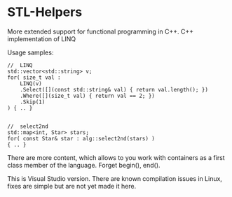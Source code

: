 # STL-Helpers
More extended support for functional programming in C++. C++ implementation of LINQ

Usage samples:
```
//  LINQ
std::vector<std::string> v;
for( size_t val :
	LINQ(v)
	.Select([](const std::string& val) { return val.length(); })
	.Where([](size_t val) { return val == 2; })
	.Skip(1)
) { .. }


//  select2nd
std::map<int, Star> stars;
for( const Star& star : alg::select2nd(stars) )
{ .. }
```

There are more content, which allows to you work with containers as a first class member of the language. Forget begin(), end().

This is Visual Studio version. There are known compilation issues in Linux, fixes are simple but are not yet made it here.
